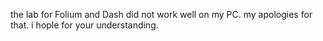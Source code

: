 the lab for Folium and Dash did not work well on my PC. my apologies for that. i hople for your understanding.
